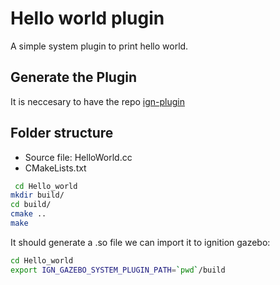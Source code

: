 # Hello world plugin

A simple system plugin to print hello world.

## Generate the Plugin 

It is neccesary to have the repo [ign-plugin](https://github.com/ignitionrobotics/ign-plugin)

## Folder structure

* Source file: HelloWorld.cc
* CMakeLists.txt

``` bash 
 cd Hello_world
mkdir build/
cd build/
cmake ..
make
```

It should generate a .so file 
we can import it to ignition gazebo:
``` bash 
cd Hello_world
export IGN_GAZEBO_SYSTEM_PLUGIN_PATH=`pwd`/build
```
